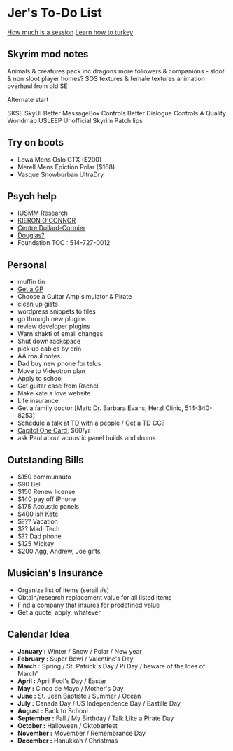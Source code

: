 # Jer's To-Do List

[How much is a session](http://objectif-couple.com)
[Learn how to turkey](https://www.bonappetit.com/columns/vintage-ba-columns/article/julia-child-turkey-thanksgiving)

## Skyrim mod notes

Animals & creatures pack inc dragons
more followers & companions - sloot & non sloot
player homes?
SOS textures & female textures
animation overhaul from old SE

Alternate start

SKSE
SkyUI
Better MessageBox Controls
Better Dialogue Controls
A Quality Worldmap
USLEEP
Unofficial Skyrim Patch
lips

## Try on boots

- Lowa Mens Oslo GTX ($200)
- Merell Mens Epiction Polar ($168)
- Vasque Snowburban UltraDry

## Psych help

- [IUSMM Research](http://www.iusmm.ca/research.html)
- [KIERON O'CONNOR](http://www.iusmm.ca/kieronoconnor.html)
- [Centre Dollard-Cormier](http://dependancemontreal.ca/programmes-et-services/adultes)
- [Douglas?](http://www.douglas.qc.ca/?locale=en)
- Foundation TOC : 514-727-0012

## Personal

- muffin tin
- [Get a GP](http://gamf.gouv.qc.ca/index_en.html)
- Choose a Guitar Amp simulator & Pirate
- clean up gists
- wordpress snippets to files
- go through new plugins
- review developer plugins
- Warn shakti of email changes
- Shut down rackspace
- pick up cables by erin
- AA roaul notes
- Dad buy new phone for telus
- Move to Videotron plan
- Apply to school
- Get guitar case from Rachel
- Make kate a love website
- Life insurance
- Get a family doctor [Matt: Dr. Barbara Evans, Herzl Clinic, 514-340-8253]
- Schedule a talk at TD with a people / Get a TD CC?
- [Capitol One Card](http://bit.ly/28Os44b), $60/yr
- ask Paul about acoustic panel builds and drums

## Outstanding Bills

- $150 communauto
- $90 Bell
- $150 Renew license
- $140 pay off iPhone
- $175 Acoustic panels
- $400 ish Kate
- $??? Vacation
- $?? Madi Tech
- $?? Dad phone
- $125 Mickey
- $200 Agg, Andrew, Joe gifts

## Musician's Insurance

- Organize list of items (serail #s)
- Obtain/research replacement value for all listed items
- Find a company that insures for predefined value
- Get a quote, apply, whatever

## Calendar Idea

- **January :** Winter / Snow / Polar / New year
- **February :** Super Bowl / Valentine's Day
- **March :** Spring / St. Patrick's Day / Pi Day / beware of the Ides of March”
- **April :** April Fool's Day / Easter
- **May :** Cinco de Mayo / Mother's Day
- **June :** St. Jean Baptiste / Summer / Ocean
- **July :** Canada Day / US Independence Day / Bastille Day
- **August :** Back to School
- **September :** Fall / My Birthday / Talk Like a Pirate Day
- **October :** Halloween / Oktoberfest
- **November :** Movember / Remembrance Day
- **December :** Hanukkah / Christmas
